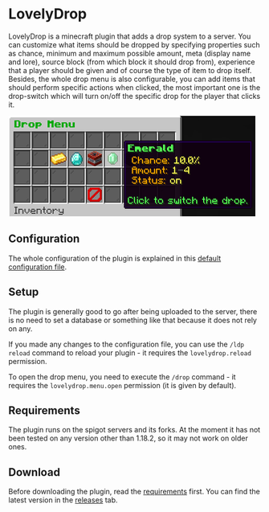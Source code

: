 # LovelyDrop
LovelyDrop is a minecraft plugin that adds a drop system to a server.
You can customize what items should be dropped by specifying properties such as
chance, minimum and maximum possible amount, meta (display name and lore),
source block (from which block it should drop from), experience that a player should be given
and of course the type of item to drop itself. Besides, the whole drop menu is also
configurable, you can add items that should perform specific actions when clicked, 
the most important one is the drop-switch which will turn on/off the specific drop for the player
that clicks it.

![1](img/menu-preview.png)
## Configuration
The whole configuration of the plugin is explained in this
[default configuration file](https://github.com/zrdzn/LovelyDrop/blob/master/plugin/src/main/resources/config.yml).
## Setup
The plugin is generally good to go after being uploaded to the server, there is no need to 
set a database or something like that because it does not rely on any.

If you made any changes to the configuration file, you can use the `/ldp reload` command
to reload your plugin - it requires the `lovelydrop.reload` permission.

To open the drop menu, you need to execute the `/drop` command - it requires the `lovelydrop.menu.open`
permission (it is given by default).

## Requirements
The plugin runs on the spigot servers and its forks. At the moment it has not been tested on any version other than 1.18.2,
so it may not work on older ones.

## Download
Before downloading the plugin, read the [requirements](#requirements) first. You can find the latest version
in the [releases](https://github.com/zrdzn/LovelyDrop/releases) tab.

